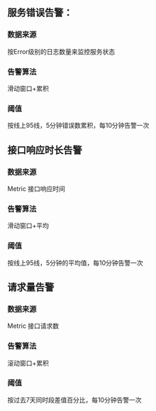 ## 服务错误告警：
### 数据来源
按Error级别的日志数量来监控服务状态
### 告警算法
滑动窗口+累积
### 阈值
按线上95线，5分钟错误数累积，每10分钟告警一次

## 接口响应时长告警
### 数据来源
Metric 接口响应时间
### 告警算法
滑动窗口+平均
### 阈值
按线上95线，5分钟的平均值，每10分钟告警一次

## 请求量告警
### 数据来源
Metric 接口请求数
### 告警算法
滚动窗口+累积
### 阈值
按过去7天同时段差值百分比，每10分钟告警一次
